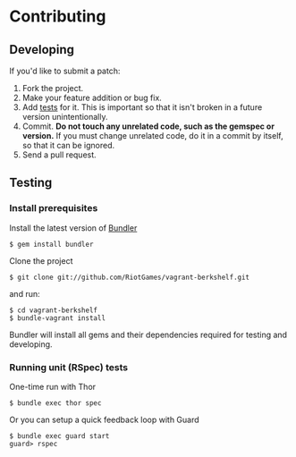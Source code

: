 # Contributing

## Developing

If you'd like to submit a patch:

1. Fork the project.
2. Make your feature addition or bug fix.
3. Add [tests](#testing) for it. This is important so that it isn't broken in a
   future version unintentionally.
4. Commit. **Do not touch any unrelated code, such as the gemspec or version.**
   If you must change unrelated code, do it in a commit by itself, so that it
   can be ignored.
5. Send a pull request.

## Testing

### Install prerequisites

Install the latest version of [Bundler](http://gembundler.com)

    $ gem install bundler

Clone the project

    $ git clone git://github.com/RiotGames/vagrant-berkshelf.git

and run:

    $ cd vagrant-berkshelf
    $ bundle-vagrant install

Bundler will install all gems and their dependencies required for testing and developing.

### Running unit (RSpec) tests

One-time run with Thor

    $ bundle exec thor spec

Or you can setup a quick feedback loop with Guard

    $ bundle exec guard start
    guard> rspec
